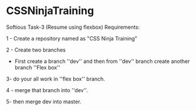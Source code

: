 # CSSNinjaTraining
Softious Task-3 (Resume using flexbox)
Requirements: 

1 - Create a repository named as "CSS Ninja Training"

2 - Create two branches 
- First create a branch ''dev'' and then from ''dev'' branch create another branch ''Flex box'' 

3- do your all work in ''flex box'' branch.

4 - merge that branch into ''dev''.

5- then merge dev into master.
